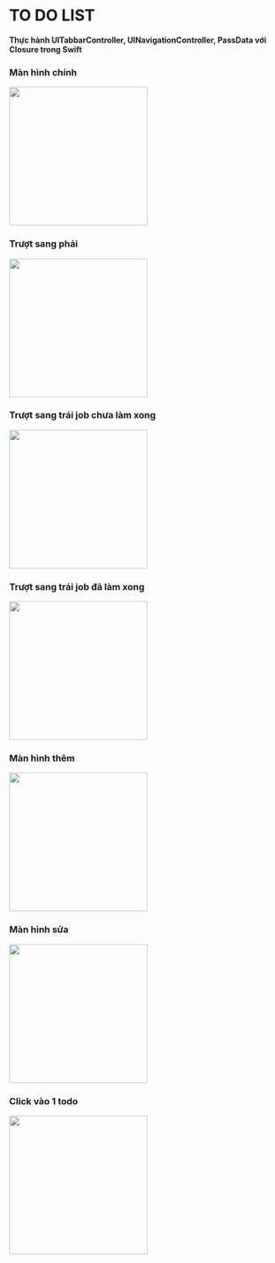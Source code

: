 # TO DO LIST

**Thực hành UITabbarController, UINavigationController, PassData với Closure trong Swift**
### Màn hình chính
<img src="/screenshots/s1.png" width="250" />

### Trượt sang phải
<img src="/screenshots/s2.png" width="250" />

### Trượt sang trái job chưa làm xong
<img src="/screenshots/s3.png" width="250" />

### Trượt sang trái job đã làm xong
<img src="/screenshots/s4.png" width="250" />

### Màn hình thêm
<img src="/screenshots/s5.png" width="250" />

### Màn hình sửa
<img src="/screenshots/s6.png" width="250" />

### Click vào 1 todo
<img src="/screenshots/s7.png" width="250" />
